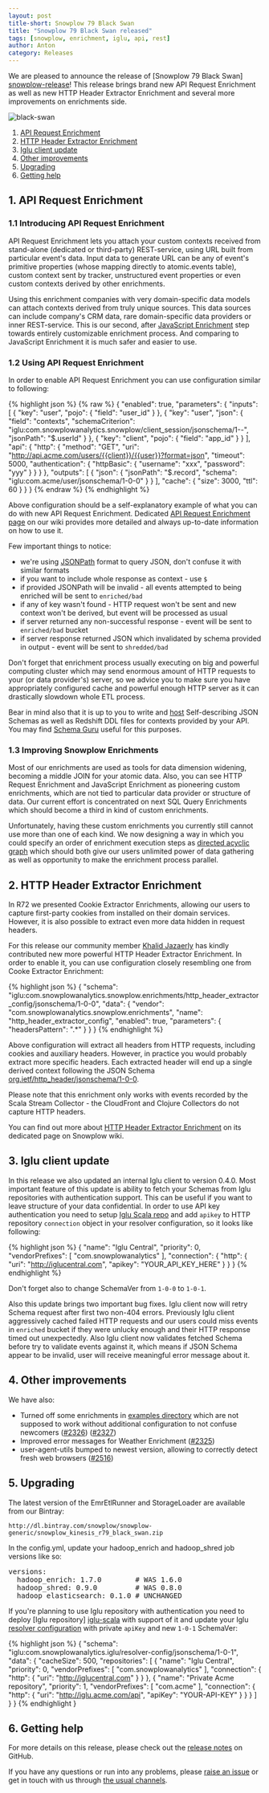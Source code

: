 ```yaml
---
layout: post
title-short: Snowplow 79 Black Swan
title: "Snowplow 79 Black Swan released"
tags: [snowplow, enrichment, iglu, api, rest]
author: Anton
category: Releases
---
```



We are pleased to announce the release of [Snowplow 79 Black Swan] [snowplow-release]! This release brings brand new API Request Enrichment as well as new HTTP Header Extractor Enrichment and several more improvements on enrichments side.

![black-swan][black-swan]

1. [API Request Enrichment](/blog/2016/04/xx/snowplow-r79-black-swan-released#requestEnrichment)
2. [HTTP Header Extractor Enrichment](/blog/2016/04/xx/snowplow-r79-black-swan-released#headerEnrichment)
3. [Iglu client update](/blog/2016/04/xx/snowplow-r79-black-swan-released#igluClient)
4. [Other improvements](/blog/2016/04/xx/snowplow-r79-black-swan-released#other)
5. [Upgrading](/blog/2016/04/xx/snowplow-r79-black-swan-released#upgrading)
6. [Getting help](/blog/2016/04/xx/snowplow-r79-black-swan-released#help)

<!--more-->

<h2 id="requestEnrichment">1. API Request Enrichment</h2>

<h3> 1.1 Introducing API Request Enrichment</h3>

API Request Enrichment lets you attach your custom contexts received from stand-alone (dedicated or third-party) REST-service, using URL built from particular event's data.
Input data to generate URL can be any of event's primitive properties (whose mapping directly to atomic.events table), custom context sent by tracker, unstructured event properties or even custom contexts derived by other enrichments.

Using this enrichment companies with very domain-specific data models can attach contexts derived from truly unique sources.
This data sources can include company's CRM data, rare domain-specific data providers or inner REST-service.
This is our second, after [JavaScript Enrichment][js-enrichment] step towards entirely customizable enrichment process.
And comparing to JavaScript Enrichment it is much safer and easier to use.

<h3> 1.2 Using API Request Enrichment</h3>

In order to enable API Request Enrichment you can use configuration similar to following:

{% highlight json %}
{% raw %}
{
  "enabled": true,
  "parameters": {
    "inputs": [
      {
        "key": "user",
        "pojo": {
          "field": "user_id"
        }
      },
      {
        "key": "user",
        "json": {
          "field": "contexts",
          "schemaCriterion": "iglu:com.snowplowanalytics.snowplow/client_session/jsonschema/1-*-*",
          "jsonPath": "$.userId"
        }
      },
      {
        "key": "client",
        "pojo": {
          "field": "app_id"
        }
      }
    ],
    "api": {
      "http": {
        "method": "GET",
        "uri": "http://api.acme.com/users/{{client}}/{{user}}?format=json",
        "timeout": 5000,
        "authentication": {
          "httpBasic": {
            "username": "xxx",
            "password": "yyy"
          }
        }
      }
    },
    "outputs": [ {
      "json": {
        "jsonPath": "$.record",
        "schema": "iglu:com.acme/user/jsonschema/1-0-0"
      }
    } ],
    "cache": {
      "size": 3000,
      "ttl": 60
    }
  }
}
{% endraw %}
{% endhighlight %}

Above configuration should be a self-explanatory example of what you can do with new API Request Enrichment.
Dedicated [API Request Enrichment page][api-enrichment] on our wiki provides more detailed and always up-to-date information on how to use it.

Few important things to notice:

* we're using [JSONPath][jsonpath] format to query JSON, don't confuse it with similar formats
* if you want to include whole response as context - use `$`
* if provided JSONPath will be invalid - all events attempted to being enriched will be sent to `enriched/bad`
* if any of key wasn't found - HTTP request won't be sent and new context won't be derived, but event will be processed as usual
* if server returned any non-successful response - event will be sent to `enriched/bad` bucket
* if server response returned JSON which invalidated by schema provided in output - event will be sent to `shredded/bad`

Don't forget that enrichment process usually executing on big and powerful computing cluster which may send enormous amount of HTTP requests to your (or data provider's) server, so we advice you to make sure you have appropriately configured cache and powerful enough HTTP server as it can drastically slowdown whole ETL process.

Bear in mind also that it is up to you to write and [host][iglu-setup] Self-describing JSON Schemas as well as Redshift DDL files for contexts provided by your API.
You may find [Schema Guru][schema-guru] useful for this purposes.

<h3> 1.3 Improving Snowplow Enrichments </h3>

Most of our enrichments are used as tools for data dimension widening, becoming a middle JOIN for your atomic data.
Also, you can see HTTP Request Enrichment and JavaScript Enrichment as pioneering custom enrichments, which are not tied to particular data provider or structure of data.
Our current effort is concentrated on next SQL Query Enrichments which should become a third in kind of custom enrichments.

Unfortunately, having these custom enrichments you currently still cannot use more than one of each kind.
We now designing a way in which you could specify an order of enrichment execution steps as [directed acyclic graph][DAG] which should both give our users unlimited power of data gathering as well as opportunity to make the enrichment process parallel.

<h2 id="headerEnrichment">2. HTTP Header Extractor Enrichment</h2>

In R72 we presented Cookie Extractor Enrichments, allowing our users to capture first-party cookies from installed on their domain services.
However, it is also possible to extract even more data hidden in request headers.

For this release our community member [Khalid Jazaerly][khalid] has kindly contributed new more powerful HTTP Header Extractor Enrichment.
In order to enable it, you can use configuration closely resembling one from Cooke Extractor Enrichment:

{% highlight json %}
{
	"schema": "iglu:com.snowplowanalytics.snowplow.enrichments/http_header_extractor_config/jsonschema/1-0-0",
	"data": {
		"vendor": "com.snowplowanalytics.snowplow.enrichments",
		"name": "http_header_extractor_config",
		"enabled": true,
		"parameters": {
			"headersPattern": ".*"
		}
	}
}
{% endhighlight %}


Above configuration will extract all headers from HTTP requests, including cookies and auxiliary headers.
However, in practice you would probably extract more specific headers.
Each extracted header will end up a single derived context following the JSON Schema [org.ietf/http_header/jsonschema/1-0-0][header-schema].

Please note that this enrichment only works with events recorded by the Scala Stream Collector - the CloudFront and Clojure Collectors do not capture HTTP headers.

You can find out more about [HTTP Header Extractor Enrichment][hhe-enrichment] on its dedicated page on Snowplow wiki.

<h2 id="igluClient">3. Iglu client update</h2>

In this release we also updated an internal Iglu client to version 0.4.0.
Most important feature of this update is ability to fetch your Schemas from Iglu repositories with authentication support. This can be useful if you want to leave structure of your data confidential.
In order to use API key authentication you need to setup [Iglu Scala repo][iglu-scala] and add `apikey` to HTTP repository `connection` object in your resolver configuration, so it looks like following:

{% highlight json %}
{
	"name": "Iglu Central",
	"priority": 0,
	"vendorPrefixes": [ "com.snowplowanalytics" ],
	"connection": {
		"http": {
			"uri": "http://iglucentral.com",
			"apikey": "YOUR_API_KEY_HERE"
		}
	}
}
{% endhighlight %}

Don't forget also to change SchemaVer from `1-0-0` to `1-0-1`.

Also this update brings two important bug fixes.
Iglu client now will retry Schema request after first two non-404 errors.
Previously Iglu client aggressively cached failed HTTP requests and our users could miss events in `enriched` bucket if they were unlucky enough and their HTTP response timed out unexpectedly.
Also Iglu client now validates fetched Schema before try to validate events against it, which means if JSON Schema appear to be invalid, user will receive meaningful error message about it.

<h2 id="other">4. Other improvements</h2>

We have also:

* Turned off some enrichments in [examples directory][enrichment-configs] which are not supposed to work without additional configuration to not confuse newcomers ([#2326][issue-2326])  ([#2327][issue-2327])
* Improved error messages for Weather Enrichment ([#2325][issue-2325])
* user-agent-utils bumped to newest version, allowing to correctly detect fresh web browsers ([#2516][issue-2516])

<h2 id="upgrading">5. Upgrading</h2>

The latest version of the EmrEtlRunner and StorageLoader are available from our Bintray:

```
http://dl.bintray.com/snowplow/snowplow-generic/snowplow_kinesis_r79_black_swan.zip
```

In the config.yml, update your hadoop_enrich and hadoop_shred job versions like so:

<pre>
versions:
  hadoop_enrich: 1.7.0        # WAS 1.6.0
  hadoop_shred: 0.9.0         # WAS 0.8.0
  hadoop_elasticsearch: 0.1.0 # UNCHANGED
</pre>

If you're planning to use Iglu repository with authentication you need to deploy [Iglu repository] [iglu-scala] with support of it and update your Iglu [resolver configuration][new-resolver-conf] with private `apiKey` and new `1-0-1` SchemaVer:

{% highlight json %}
{
  "schema": "iglu:com.snowplowanalytics.iglu/resolver-config/jsonschema/1-0-1",
  "data": {
    "cacheSize": 500,
    "repositories": [
      {
        "name": "Iglu Central",
        "priority": 0,
        "vendorPrefixes": [ "com.snowplowanalytics" ],
        "connection": {
          "http": {
            "uri": "http://iglucentral.com"
          }
        }
      },
      {
        "name": "Private Acme repository",
        "priority": 1,
        "vendorPrefixes": [ "com.acme" ],
        "connection": {
          "http": {
            "uri": "http://iglu.acme.com/api",
            "apiKey": "YOUR-API-KEY"
          }
        }
      }
    ]
  }
}
{% endhighlight }

<h2 id="help">6. Getting help</h2>

For more details on this release, please check out the [release notes][snowplow-release] on GitHub.

If you have any questions or run into any problems, please [raise an issue][issues] or get in touch with us through [the usual channels][talk-to-us].

[black-swan]: /assets/img/blog/2016/04/black-swan.jpg

[js-enrichment]: https://github.com/snowplow/snowplow/wiki/JavaScript-script-enrichment
[header-schema]: https://github.com/snowplow/iglu-central/blob/master/schemas/org.ietf/http_header/jsonschema/1-0-0
[hhe-enrichment]: https://github.com/snowplow/snowplow/wiki/HTTP-header-extractor-enrichment
[jsonpath]: http://goessner.net/articles/JsonPath/
[khalid]: https://github.com/khalidjaz
[schema-guru]: https://github.com/snowplow/schema-guru
[api-enrichment]: https://github.com/snowplow/snowplow/wiki/API-Request-enrichment
[iglu-setup]: https://github.com/snowplow/iglu/wiki/Setting-up-an-Iglu-repository
[iglu-auth]: https://github.com/snowplow/iglu/wiki/API-authentication
[iglu-scala]:  https://github.com/snowplow/iglu/wiki/Scala-repo
[new-resolver-conf]: https://github.com/snowplow/iglu-central/blob/master/schemas/com.snowplowanalytics.iglu/resolver-config/jsonschema/1-0-1
[DAG]: https://en.wikipedia.org/wiki/Directed_acyclic_graph

[enrichment-configs]: https://github.com/snowplow/snowplow/tree/master/3-enrich/config/enrichments
[issue-2325]: https://github.com/snowplow/snowplow/issues/2325
[issue-2326]: https://github.com/snowplow/snowplow/issues/2326
[issue-2327]: https://github.com/snowplow/snowplow/issues/2327
[issue-2516]: https://github.com/snowplow/snowplow/issues/2516

[snowplow-release]: https://github.com/snowplow/snowplow/releases/r79-black-swan
[wiki]: https://github.com/snowplow/snowplow/wiki
[issues]: https://github.com/snowplow/snowplow/issues
[talk-to-us]: https://github.com/snowplow/snowplow/wiki/Talk-to-us
[changelog]: https://github.com/snowplow/snowplow/blob/master/CHANGELOG
